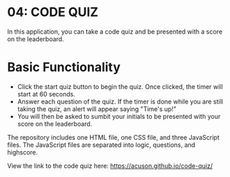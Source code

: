# 04: CODE QUIZ

In this application, you can take a code quiz and be presented with a score on the leaderboard.

# Basic Functionality
* Click the start quiz button to begin the quiz. Once clicked, the timer will start at 60 seconds.
* Answer each question of the quiz. If the timer is done while you are still taking the quiz, an alert will appear saying "Time's up!"
* You will then be asked to sumbit your initials to be presented with your score on the leaderboard.

The repository includes one HTML file, one CSS file, and three JavaScript files. The JavaScript files are separated into logic, questions, and highscore.

View the link to the code quiz here: https://acuson.github.io/code-quiz/